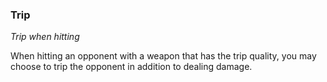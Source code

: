 
### Trip

_Trip when hitting_

When hitting an opponent with a weapon that has the trip quality, you may choose to trip the opponent in addition to dealing damage.
